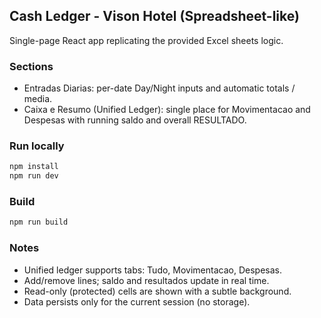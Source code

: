 ## Cash Ledger - Vison Hotel (Spreadsheet-like)

Single-page React app replicating the provided Excel sheets logic.

### Sections

- Entradas Diarias: per-date Day/Night inputs and automatic totals / media.
- Caixa e Resumo (Unified Ledger): single place for Movimentacao and Despesas with running saldo and overall RESULTADO.

### Run locally

```bash
npm install
npm run dev
```

### Build

```bash
npm run build
```

### Notes
- Unified ledger supports tabs: Tudo, Movimentacao, Despesas.
- Add/remove lines; saldo and resultados update in real time.
- Read-only (protected) cells are shown with a subtle background.
- Data persists only for the current session (no storage).
